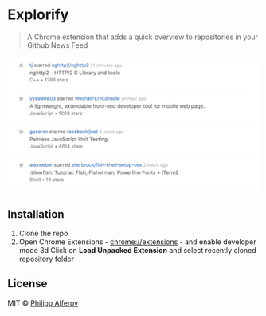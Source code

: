# Explorify
> A Chrome extension that adds a quick overview to repositories in your Github News Feed

![explorify](media/screen.png)

## Installation
1. Clone the repo
2. Open Chrome Extensions -  [chrome://extensions](chrome://extensions) - and enable developer mode
3d Click on **Load Unpacked Extension** and select recently cloned repository folder

## License
MIT © [Philipp Alferov](https://github.com/alferov)
